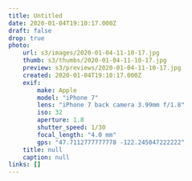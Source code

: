```yaml
---
title: Untitled
date: 2020-01-04T19:10:17.000Z
draft: false
drop: true
photo:
    url: s3/images/2020-01-04-11-10-17.jpg
    thumb: s3/thumbs/2020-01-04-11-10-17.jpg
    preview: s3/previews/2020-01-04-11-10-17.jpg
    created: 2020-01-04T19:10:17.000Z
    exif:
        make: Apple
        model: "iPhone 7"
        lens: "iPhone 7 back camera 3.99mm f/1.8"
        iso: 32
        aperture: 1.8
        shutter_speed: 1/30
        focal_length: "4.0 mm"
        gps: "47.7112777777778 -122.245047222222"
    title: null
    caption: null
links: []
---
```

